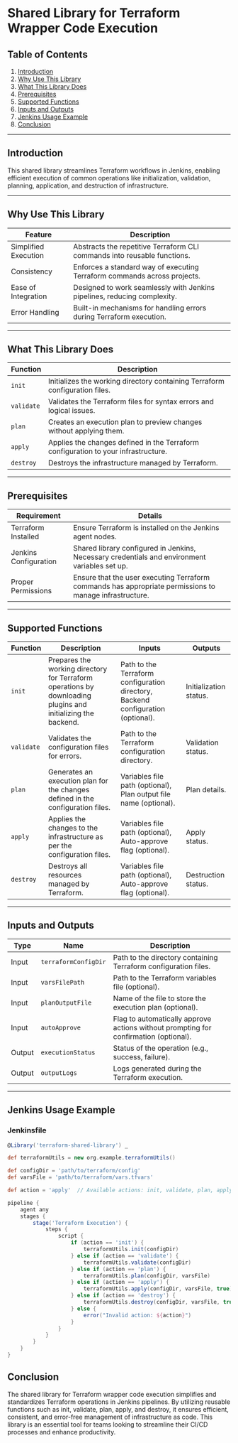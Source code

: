 
# Shared Library for Terraform Wrapper Code Execution

## Table of Contents
1. [Introduction](#introduction)
2. [Why Use This Library](#why-use-this-library)
3. [What This Library Does](#what-this-library-does)
4. [Prerequisites](#prerequisites)
5. [Supported Functions](#supported-functions)
6. [Inputs and Outputs](#inputs-and-outputs)
7. [Jenkins Usage Example](#jenkins-usage-example)
8. [Conclusion](#conclusion)

---

## Introduction
This shared library streamlines Terraform workflows in Jenkins, enabling efficient execution of common operations like initialization, validation, planning, application, and destruction of infrastructure.

---

## Why Use This Library
| Feature               | Description                                                                 |
|-----------------------|-----------------------------------------------------------------------------|
| Simplified Execution  | Abstracts the repetitive Terraform CLI commands into reusable functions.   |
| Consistency           | Enforces a standard way of executing Terraform commands across projects.   |
| Ease of Integration   | Designed to work seamlessly with Jenkins pipelines, reducing complexity.   |
| Error Handling        | Built-in mechanisms for handling errors during Terraform execution.        |

---

## What This Library Does
| Function   | Description                                                                              |
|------------|------------------------------------------------------------------------------------------|
| `init`     | Initializes the working directory containing Terraform configuration files.             |
| `validate` | Validates the Terraform files for syntax errors and logical issues.                     |
| `plan`     | Creates an execution plan to preview changes without applying them.                     |
| `apply`    | Applies the changes defined in the Terraform configuration to your infrastructure.       |
| `destroy`  | Destroys the infrastructure managed by Terraform.                                       |

---
## Prerequisites
| Requirement             | Details                                                                 |
|--------------------------|-------------------------------------------------------------------------|
| Terraform Installed      | Ensure Terraform is installed on the Jenkins agent nodes.             |
| Jenkins Configuration    | Shared library configured in Jenkins, Necessary credentials and environment variables set up. |
| Proper Permissions       | Ensure that the user executing Terraform commands has appropriate permissions to manage infrastructure. |

---

## Supported Functions
| Function   | Description                                | Inputs                                      | Outputs                       |
|------------|--------------------------------------------|--------------------------------------------|-------------------------------|
| `init`     | Prepares the working directory for Terraform operations by downloading plugins and initializing the backend. | Path to the Terraform configuration directory, Backend configuration (optional). | Initialization status.         |
| `validate` | Validates the configuration files for errors. | Path to the Terraform configuration directory. | Validation status.            |
| `plan`     | Generates an execution plan for the changes defined in the configuration files. | Variables file path (optional), Plan output file name (optional). | Plan details.                 |
| `apply`    | Applies the changes to the infrastructure as per the configuration files. | Variables file path (optional), Auto-approve flag (optional). | Apply status.                 |
| `destroy`  | Destroys all resources managed by Terraform. | Variables file path (optional), Auto-approve flag (optional). | Destruction status.           |

---

## Inputs and Outputs
| Type    | Name               | Description                                                    |
|---------|--------------------|----------------------------------------------------------------|
| Input   | `terraformConfigDir` | Path to the directory containing Terraform configuration files. |
| Input   | `varsFilePath`       | Path to the Terraform variables file (optional).              |
| Input   | `planOutputFile`     | Name of the file to store the execution plan (optional).      |
| Input   | `autoApprove`        | Flag to automatically approve actions without prompting for confirmation (optional). |
| Output  | `executionStatus`    | Status of the operation (e.g., success, failure).             |
| Output  | `outputLogs`         | Logs generated during the Terraform execution.                |

---



## Jenkins Usage Example

### Jenkinsfile
```groovy
@Library('terraform-shared-library') _

def terraformUtils = new org.example.terraformUtils()

def configDir = 'path/to/terraform/config'
def varsFile = 'path/to/terraform/vars.tfvars'

def action = 'apply'  // Available actions: init, validate, plan, apply, destroy

pipeline {
    agent any
    stages {
        stage('Terraform Execution') {
            steps {
                script {
                    if (action == 'init') {
                        terraformUtils.init(configDir)
                    } else if (action == 'validate') {
                        terraformUtils.validate(configDir)
                    } else if (action == 'plan') {
                        terraformUtils.plan(configDir, varsFile)
                    } else if (action == 'apply') {
                        terraformUtils.apply(configDir, varsFile, true)
                    } else if (action == 'destroy') {
                        terraformUtils.destroy(configDir, varsFile, true)
                    } else {
                        error("Invalid action: ${action}")
                    }
                }
            }
        }
    }
}

```

## Conclusion

The shared library for Terraform wrapper code execution simplifies and standardizes Terraform operations in Jenkins pipelines. By utilizing reusable functions such as init, validate, plan, apply, and destroy, it ensures efficient, consistent, and error-free management of infrastructure as code. This library is an essential tool for teams looking to streamline their CI/CD processes and enhance productivity.


